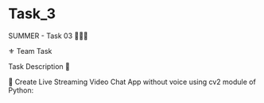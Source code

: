 # Task_3
SUMMER - Task 03 👨🏻‍💻

⚜️ Team Task

Task Description 📄

📌 Create Live Streaming Video Chat App without voice using cv2 module of Python:

